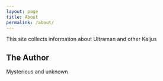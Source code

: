 ```yaml
---
layout: page
title: About
permalink: /about/
---
```


This site collects information about Ultraman and other Kaijus

## The Author

Mysterious and unknown
